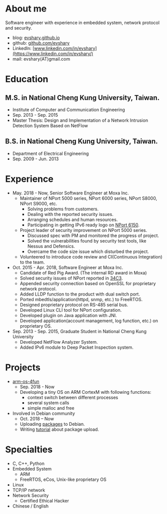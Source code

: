 # About me
Software engineer with experience in embedded system, network protocol and security.

* blog: [evshary.github.io](https://evshary.github.io)
* github: [github.com/evshary](https://github.com/evshary)
* LinkedIn: [www.linkedin.com/in/evshary](https://www.linkedin.com/in/evshary/)
* mail: evshary(AT)gmail.com

# Education
## M.S. in National Cheng Kung University, Taiwan.
* Institute of Computer and Communication Engineering
* Sep. 2013 - Sep. 2015
* Master Thesis: Design and Implementation of a Network Intrusion Detection System Based on NetFlow

## B.S. in National Cheng Kung University, Taiwan.
* Department of Electrical Engineering
* Sep. 2009 - Jun. 2013

# Experience
* May. 2018 - Now, Senior Software Engineer at Moxa Inc.
  - Maintainer of NPort 5000 series, NPort 6000 series, NPort S8000, NPort S9000, etc.
    * Solving problems from customers.
    * Dealing with the reported security issues.
    * Arranging schedules and human resources.
    * Participating in getting IPv6 ready logo on [NPort 6150](https://www.ipv6ready.org/db/index.php/public/logo/02-C-001886/).
  - Project leader of security improvement on NPort 5000 series.
    * Discussed spec with PM and monitored the progress of project.
    * Solved the vulnerabilities found by security test tools, like Nessus and Defensics.
    * Overcame the code size issue which disturbed the project.
  - Volunteered to introduce code review and CI(Continuous Integration) to the team.
* Oct. 2015 - Apr. 2018, Software Engineer at Moxa Inc.
  - Candidate of Red Pig Award. (The internal RD award in Moxa)
  - Solved security issues of NPort reported in [34C3](https://www.youtube.com/watch?v=Itgwb3rn7gE).
  - Appended security connection based on OpenSSL for proprietary network protocol.
  - Added LLDP function to the product with dual switch port.
  - Ported mbedtls/application(httpd, snmp, etc.) to FreeRTOS.
  - Designed proprietary protocol on RS-485 serial bus.
  - Developed Linux CLI tool for NPort configuration.
  - Developed plugin on Java application with JNI.
  - Developed application(account management, log function, etc.) on proprietary OS.
* Sep. 2013 - Sep. 2015, Graduate Student in National Cheng Kung University
  - Developed NetFlow Analyzer System.
  - Added IPv6 module to Deep Packet Inspection system.

# Projects
* [arm-os-4fun](https://github.com/evshary/arm-os-4fun)
  - Sep. 2018 - Now
  - Developing a tiny OS on ARM CortexM with following functions:
    * context switch between different processes
    * several system calls
    * simple malloc and free
* Involved in Debian community
  - Oct. 2018 – Now
  - Uploading [packages](https://qa.debian.org/developer.php?login=evshary%40gmail.com) to Debian.
  - Writing [tutorial](https://hackmd.io/zjBAekZBTkS6_4gh0uvtQA) about package upload.

# Specialties
* C, C++, Python
* Embedded System
  - ARM
  - FreeRTOS, eCos, Unix-like proprietary OS
* Linux
* TCP/IP network
* Network Security
  - Certified Ethical Hacker
* Chinese / English